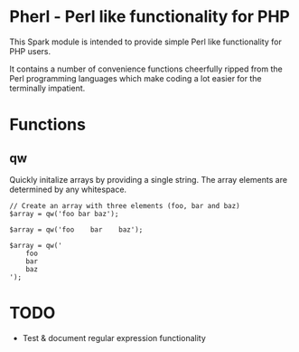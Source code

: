 Pherl - Perl like functionality for PHP
=======================================

This Spark module is intended to provide simple Perl like functionality for PHP users.

It contains a number of convenience functions cheerfully ripped from the Perl programming languages which make coding a lot easier for the terminally impatient.


Functions
=========

qw
--
Quickly initalize arrays by providing a single string. The array elements are determined by any whitespace.

	// Create an array with three elements (foo, bar and baz)
	$array = qw('foo bar baz');

	$array = qw('foo    bar    baz');

	$array = qw('
		foo
		bar
		baz
	');

TODO
====
* Test & document regular expression functionality

